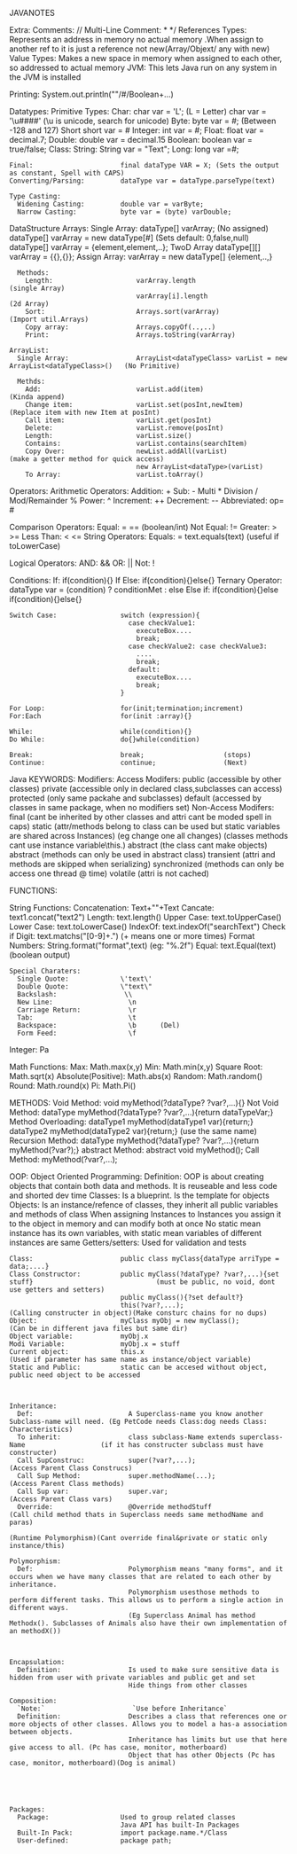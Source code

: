 JAVANOTES

Extra:
Comments: //
Multi-Line Comment: \* \*/
References Types: Represents an address in memory no actual memory .When assign to another ref to it is just a reference not new(Array/Objext/ any with new)
Value Types: Makes a new space in memory when assigned to each other, so addressed to actual memory
JVM: This lets Java run on any system in the JVM is installed

Printing:
System.out.println(""/#/Boolean+...)

Datatypes:
Primitive Types:
Char: char var = 'L'; (L = Letter)
char var = '\u####' (\u is unicode, search for unicode)
Byte: byte var = #; (Between -128 and 127)
Short short var = #
Integer: int var = #;
Float: float var = decimal.7;
Double: double var = decimal.15
Boolean: boolean var = true/false;
Class:
String: String var = "Text";
Long: long var =#;

    Final:                      final dataType VAR = X; (Sets the output as constant, Spell with CAPS)
    Converting/Parsing:         dataType var = dataType.parseType(text)

    Type Casting:
      Widening Casting:         double var = varByte;
      Narrow Casting:           byte var = (byte) varDouble;

DataStructure
Arrays:
Single Array: dataType[] varArray; (No assigned)
dataType[] varArray = new dataType[#] (Sets default: 0,false,null)
dataType[] varArray = {element,element,..};
TwoD Array dataType[][] varArray = {{},{}};
Assign Array: varArray = new dataType[] {element,..,}

      Methods:
        Length:                     varArray.length                                             (single Array)
                                    varArray[i].length                                          (2d Array)
        Sort:                       Arrays.sort(varArray)                                       (Import util.Arrays)
        Copy array:                 Arrays.copyOf(..,..)
        Print:                      Arrays.toString(varArray)

    ArrayList:
      Single Array:                 ArrayList<dataTypeClass> varList = new ArrayList<dataTypeClass>()   (No Primitive)

      Methds:
        Add:                        varList.add(item)                                                (Kinda append)
        Change item:                varList.set(posInt,newItem)                                      (Replace item with new Item at posInt)
        Call item:                  varList.get(posInt)
        Delete:                     varList.remove(posInt)
        Length:                     varList.size()
        Contains:                   varList.contains(searchItem)
        Copy Over:                  newList.addAll(varList)                                           (make a getter method for quick access)
                                    new ArrayList<dataType>(varList)
        To Array:                   varList.toArray()

Operators:
Arithmetic Operators:
Addition: +
Sub: -
Multi \*
Division /
Mod/Remainder %
Power: ^
Increment: ++
Decrement: --
Abbreviated: op= #

Comparison Operators:
Equal: =
== (boolean/int)
Not Equal: !=
Greater: > >=
Less Than: <
<=
String Operators:
Equals: =
text.equals(text) (useful if toLowerCase)

Logical Operators:
AND: &&
OR: ||
Not: !

Conditions:
If: if(condition){}
If Else: if(condition){}else{}
Ternary Operator: dataType var = (condition) ? conditionMet : else
Else if: if(condition){}else if(condition){}else{}

    Switch Case:                switch (expression){
                                  case checkValue1:
                                    executeBox....
                                    break;
                                  case checkValue2: case checkValue3:
                                    ....
                                    break;
                                  default:
                                    executeBox....
                                    break;
                                }

    For Loop:                   for(init;termination;increment)
    For:Each                    for(init :array){}

    While:                      while(condition){}
    Do While:                   do{}while(condition)

    Break:                      break;                    (stops)
    Continue:                   continue;                 (Next)

Java KEYWORDS:
Modifiers:
Access Modifers: public (accessible by other classes)
private (accessible only in declared class,subclasses can access)
protected (only same packahe and subclasses)
default (accessed by classes in same package, when no modifiers set)
Non-Access Modifers: final (cant be inherited by other classes and attri cant be moded spell in caps)
static (attr/methods belong to class can be used but static variables are shared across Instances) (eg change one all changes)
(classes methods cant use instance variable\this.)
abstract (the class cant make objects)
abstract (methods can only be used in abstract class)
transient (attri and methods are skipped when serializing)
synchronized (methods can only be access one thread @ time)
volatile (attri is not cached)

FUNCTIONS:

String Functions:
Concatenation: Text+""+Text
Cancate: text1.concat("text2")
Length: text.length()
Upper Case: text.toUpperCase()
Lower Case: text.toLowerCase()
IndexOf: text.indexOf("searchText")
Check if Digit: text.matchs("[0-9]+.") (+ means one or more times)
Format Numbers: String.format("format",text) (eg: "%.2f")
Equal: text.Equal(text) (boolean output)

    Special Charaters:
      Single Quote:             \'text\'
      Double Quote:             \"text\"
      Backslash:                 \\
      New Line:                   \n
      Carriage Return:            \r
      Tab:                        \t
      Backspace:                  \b      (Del)
      Form Feed:                  \f

Integer:
Pa

Math Functions:
Max: Math.max(x,y)
Min: Math.min(x,y)
Square Root: Math.sqrt(x)
Absolute(Positive): Math.abs(x)
Random: Math.random()
Round: Math.round(x)
Pi: Math.Pi()

METHODS:
Void Method: void myMethod(?dataType? ?var?,...){}
Not Void Method: dataType myMethod(?dataType? ?var?,...){return dataTypeVar;}
Method Overloading: dataType1 myMethod(dataType1 var){return;} dataType2 myMethod(dataType2 var){return;} (use the same name)
Recursion Method: dataType myMethod(?dataType? ?var?,...){return myMethod(?var?);}
abstract Method: abstract void myMethod();
Call Method: myMethod(?var?,...);

OOP:
Object Oriented Programming:
Definition: OOP is about creating objects that contain both data and methods. It is reuseable and less code and shorted dev time
Classes: Is a blueprint. Is the template for objects
Objects: Is an instance/refence of classes, they inherit all public variables and methods of class
When assigning Instances to Instances you assign it to the object in memory and can modify both at once
No static mean instance has its own variables, with static mean variables of different instances are same
Getters/setters: Used for validation and tests

    Class:                      public class myClass{dataType arriType = data;....}
    Class Constructor:          public myClass(?dataType? ?var?,...){set stuff}                               (must be public, no void, dont use getters and setters)
                                public myClass(){?set default?}
                                this(?var?,...);                                                              (Calling constructer in object)(Make consturc chains for no dups)
    Object:                     myClass myObj = new myClass();                                                (Can be in different java files but same dir)
    Object variable:            myObj.x
    Modi Variable:              myObj.x = stuff
    Current object:             this.x                                                                        (Used if parameter has same name as instance/object variable)
    Static and Public:          static can be accesed without object, public need object to be accessed



    Inheritance:
      Def:                        A Superclass-name you know another  Subclass-name will need. (Eg PetCode needs Class:dog needs Class: Characteristics)
      To inherit:                 class subclass-Name extends superclass-Name                   (if it has constructer subclass must have constructer)
      Call SupConstruc:           super(?var?,...);                                             (Access Parent Class Construcs)
      Call Sup Method:            super.methodName(...);                                        (Access Parent Class methods)
      Call Sup var:               super.var;                                                    (Access Parent Class vars)
      Override:                   @Override methodStuff                                         (Call child method thats in Superclass needs same methodName and paras)
                                                                                                (Runtime Polymorphism)(Cant override final&private or static only instance/this)

    Polymorphism:
      Def:                        Polymorphism means "many forms", and it occurs when we have many classes that are related to each other by inheritance.
                                  Polymorphism usesthose methods to perform different tasks. This allows us to perform a single action in different ways.
                                  (Eg Superclass Animal has method Methodx(). Subclasses of Animals also have their own implementation of an methodX())



    Encapsulation:
      Definition:                 Is used to make sure sensitive data is hidden from user with private variables and public get and set
                                  Hide things from other classes

    Composition:
      `Note:`                      `Use before Inheritance`
      Definition:                 Describes a class that references one or more objects of other classes. Allows you to model a has-a association between objects.
                                  Inheritance has limits but use that here give access to all. (Pc has case, monitor, motherboard)
                                  Object that has other Objects (Pc has case, monitor, motherboard)(Dog is animal)





    Packages:
      Package:                  Used to group related classes
                                Java API has built-In Packages
      Built-In Pack:            import package.name.*/Class
      User-defined:             package path;
